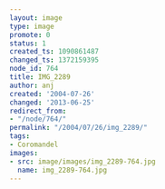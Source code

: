 ```yaml
---
layout: image
type: image
promote: 0
status: 1
created_ts: 1090861487
changed_ts: 1372159395
node_id: 764
title: IMG_2289
author: anj
created: '2004-07-26'
changed: '2013-06-25'
redirect_from:
- "/node/764/"
permalink: "/2004/07/26/img_2289/"
tags:
- Coromandel
images:
- src: image/images/img_2289-764.jpg
  name: img_2289-764.jpg
---
```



